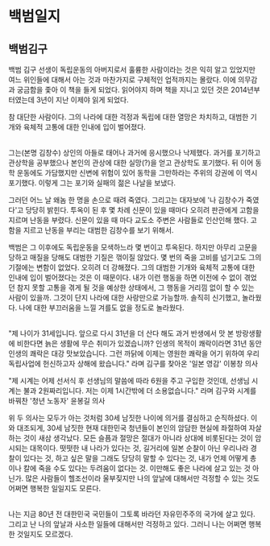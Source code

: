 # 백범일지
## 백범김구
백범 김구 선생이 독립운동의 아버지로서 훌륭한 사람이라는 것은 익히 알고 있었지만 여느 위인들에 대해서 아는 것과 마찬가지로 구체적인 업적까지는 몰랐다. 이에 의무감과 궁금함을 좇아 이 책을 들게 되었다. 읽어야지 하며 책을 지니고 있던 것은 2014년부터였는데 3년이 지난 이제야 읽게 되었다.

 참 대단한 사람이다. 그의 나라에 대한 걱정과 독립에 대한 열망은 차치하고, 대범한 기개와 육체적 고통에 대한 인내에 입이 벌어졌다.

<br>
 그는(본명 김창수) 상인의 아들로 태어나 과거에 응시했으나 낙제했다. 과거를 포기하고 관상학을 공부했으나 본인의 관상에 대한 실망(?)을 얻고 관상학도 포기했다. 뒤 이어 동학 운동에도 가담했지만 신변에 위험이 있어 동학을 그만하라는 주위의 강권에 이 역시 포기했다. 이렇게 그는 포기와 실패의 젊은 나날을 보냈다.

 그러던 어느 날 왜놈 한 명을 손으로 때려 죽였다. 그리고는 대자보에 &#39;나 김창수가 죽였다&#39;고 당당히 밝힌다. 투옥이 된 후 몇 차례 신문이 있을 때마다 오히려 판관에게 고함을 지르며 난동을 부렸다. 신문이 있을 때 마다 교도소 주변은 사람들로 인산인해 했다. 고함을 지르고 난동을 부리는 대범한 김창수를 보기 위해서.

백범은 그 이후에도 독립운동을 모색하느라 몇 번이고 투옥된다. 하지만 아무리 고문을 당하고 매질을 당해도 대범한 기질은 꺾이질 않았다. 몇 번의 죽을 고비를 넘기고도 그의 기절에는 변함이 없었다. 오히려 더 강해졌다. 그의 대범한 기개와 육체적 고통에 대한 인내에 입이 벌어졌다는 것은 이 때문이다. 내가 이런 행동을 하면 이전에 수 없이 겪었던 참지 못할 고통을 겪게 될 것을 예상한 상태에서, 그 행동을 거리낌 없이 할 수 있는 사람이 있을까. 그것이 단지 나라에 대한 사랑만으로 가능할까. 솔직히 신기했고, 놀라웠다. 나에 대한 부끄러움을 느낄 겨를도 없을 정도로 놀라웠다.

<br>
 &quot;제 나이가 31세입니다. 앞으로 다시 31년을 더 산다 해도 과거 반생에서 맛 본 방랑생활에 비한다면 늙은 생활에 무슨 취미가 있겠습니까? 인생의 목적이 쾌락이라면 31년 동안 인생의 쾌락은 대강 맛보았습니다. 그런 까닭에 이제는 영원한 쾌락을 어기 위하여 우리 독립사업에 헌신하고자 상해에 왔습니다.&quot; 라며 김구를 찾아온 &#39;일본 영감&#39; 이봉창 의사

&quot;제 시계는 어제 선서식 후 선생님의 말씀에 따라 6원을 주고 구입한 것인데, 선생님 시계는 불과 2원짜리입니다. 저는 이제 1시간밖에 더 소용없습니다.&quot; 라며 김구와 시계를 바꿔찬 &#39;청년 노동자&#39; 윤봉길 의사

 위 두 의사는 모두가 아는 것처럼 30세 남짓한 나이에 의거를 결심하고 순직하셨다. 이와 대조되게, 30세 남짓한 현재 대한민국 청년들이 본인의 암담한 현실에 좌절하여 자살하는 것이 새삼 생각났다. 모든 슬픔과 절망은 절대가 아니라 상대에 비롯된다는 것이 암시되는 대목이다. 떳떳한 내 나라가 있다는 것, 길거리에 일본 순찰이 아닌 우리나라 경찰이 있다는 것, 하고 싶은 말을 그래도 당당히 말할 수 있다는 것, 내가 언제 어떻게 총이나 칼에 죽을 수도 있다는 두려움이 없다는 것. 이만해도 좋은 나라에 살고 있는 것 아닌가. 많은 사람들이 헬조선이라 울부짖지만 나의 앞날에 대해서만 걱정할 수 있는 것도 어쩌면 행복한 일일지도 모른다.

<br>
나는 지금 80년 전 대한민국 국민들이 그토록 바라던 자유민주주의 국가에 살고 있다. 그리고 난 나의 앞날과 사소한 일들에 대해서만 걱정하고 있다. 그러니 나는 어쩌면 행복한 것일지도 모르겠다.
